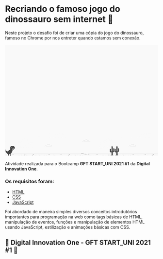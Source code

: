 # Recriando o famoso jogo do dinossauro sem internet 🦖

Neste projeto o desafio foi de criar uma cópia do jogo do dinossauro, famoso no Chrome por nos entreter quando estamos sem conexão. 

![screenshot](img\example.png?raw=true "screenshot")

Atividade realizada para o Bootcamp **GFT START_UNI 2021 #1** da **Digital Innovation One**.

### Os requisitos foram:

* [HTML](https://www.w3schools.com/html/)
* [CSS](https://developer.mozilla.org/pt-BR/docs/Web/CSS)
* [JavaScript](https://developer.mozilla.org/pt-BR/docs/Web/JavaScript)

Foi  abordado de maneira simples diversos conceitos introdutórios importantes para programação na web como tags básicas de HTML, manipulação de eventos, funções e manipulação de elementos HTML usando JavaScript, estilização e animações básicas com CSS.



## 🚀 Digital Innovation One - GFT START_UNI 2021 #1 🚀

